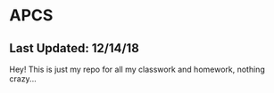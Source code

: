 # APCS

Last Updated: 12/14/18
------------------------------------------------------------------------------------------------------------------------------------------
Hey! This is just my repo for all my classwork and homework, nothing crazy...
